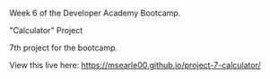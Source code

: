 Week 6 of the Developer Academy Bootcamp.

"Calculator" Project

7th project for the bootcamp.

View this live here: https://msearle00.github.io/project-7-calculator/
